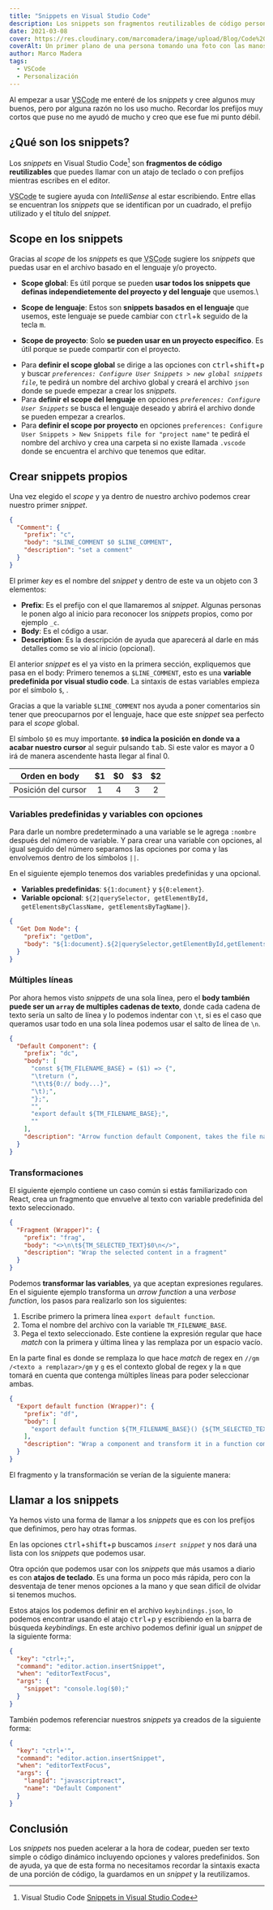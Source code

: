 ```yaml
---
title: "Snippets en Visual Studio Code"
description: Los snippets son fragmentos reutilizables de código personalizado que puedes llamar con un atajo de teclado o con prefijos.
date: 2021-03-08
cover: https://res.cloudinary.com/marcomadera/image/upload/Blog/Code%20Snippets%20en%20VSCode/sonja-prein-Gg01DgNAZHg-unsplash_qjjk8b.jpg
coverAlt: Un primer plano de una persona tomando una foto con las manos.
author: Marco Madera
tags:
  - VSCode
  - Personalización
---
```


Al empezar a usar <abbr title="Visual Studio Code">VSCode</abbr> me enteré de los _snippets_ y cree algunos muy buenos, pero por alguna razón no los uso mucho. Recordar los prefijos muy cortos que puse no me ayudó de mucho y creo que ese fue mi punto débil.

## ¿Qué son los snippets?

Los _snippets_ en Visual Studio Code[^1] son **fragmentos de código reutilizables** que puedes llamar con un atajo de teclado o con prefijos mientras escribes en el editor.

[^1]: Visual Studio Code [Snippets in Visual Studio Code](https://code.visualstudio.com/docs/editor/userdefinedsnippets)

<videogif title="Snippet general" src="https://res.cloudinary.com/marcomadera/video/upload/c_scale,w_650/Blog/Code%20Snippets%20en%20VSCode/generalSnippet_peoxlp.mp4"></videogif>

<abbr title="Visual Studio Code">VSCode</abbr> te sugiere ayuda con _IntelliSense_ al estar escribiendo. Entre ellas se encuentran los _snippets_ que se identifican por un cuadrado, el prefijo utilizado y el título del _snippet_.

## Scope en los snippets

Gracias al _scope_ de los _snippets_ es que <abbr title="Visual Studio Code">VSCode</abbr> sugiere los _snippets_ que puedas usar en el archivo basado en el lenguaje y/o proyecto.

- **Scope global**: Es útil porque se pueden **usar todos los snippets que definas independietemente del proyecto y del lenguaje** que usemos.\

- **Scope de lenguaje**: Estos son **snippets basados en el lenguaje** que usemos, este lenguaje se puede cambiar con <kbd>ctrl</kbd>+<kbd>k</kbd> seguido de la tecla <kbd>m</kbd>.
- **Scope de proyecto**: Solo **se pueden usar en un proyecto específico**. Es útil porque se puede compartir con el proyecto.

<note type="important">

- Para **definir el scope global** se dirige a las opciones con <kbd>ctrl</kbd>+<kbd>shift</kbd>+<kbd>p</kbd> y buscar _`preferences: Configure User Snippets > new global snippets file`_, te pedirá un nombre del archivo global y creará el archivo `json` donde se puede empezar a crear los _snippets_.
- Para **definir el scope del lenguaje** en opciones _`preferences: Configure User Snippets`_ se busca el lenguaje deseado y abrirá el archivo donde se pueden empezar a crearlos.
- Para **definir el scope por proyecto** en opciones `preferences: Configure User Snippets > New Snippets file for "project name"` te pedirá el nombre del archivo y crea una carpeta si no existe llamada `.vscode` donde se encuentra el archivo que tenemos que editar.

</note>

## Crear snippets propios

Una vez elegido el _scope_ y ya dentro de nuestro archivo podemos crear nuestro primer _snippet_.

```json twoslash
{
  "Comment": {
    "prefix": "c",
    "body": "$LINE_COMMENT $0 $LINE_COMMENT",
    "description": "set a comment"
  }
}
```

<note type="info" title="Notas">

El primer _key_ es el nombre del _snippet_ y dentro de este va un objeto con 3 elementos:

- **Prefix**: Es el prefijo con el que llamaremos al _snippet_. Algunas personas le ponen algo al inicio para reconocer los _snippets_ propios, como por ejemplo `_c`.
- **Body**: Es el código a usar.
- **Description**: Es la descripción de ayuda que aparecerá al darle en más detalles como se vio al inicio (opcional).

</note>

El anterior _snippet_ es el ya visto en la primera sección, expliquemos que pasa en el body: Primero tenemos a `$LINE_COMMENT`, esto es una **variable predefinida por visual studio code**. La sintaxis de estas variables empieza por el símbolo `$`, .

<note type="tip" inline>Gracias a que la variable `$LINE_COMMENT` nos ayuda a poner comentarios sin tener que preocuparnos por el lenguaje, hace que este _snippet_ sea perfecto para el _scope_ global.</note>

El símbolo `$0` es muy importante. **`$0` indica la posición en donde va a acabar nuestro cursor** al seguir pulsando <kbd>tab</kbd>. Si este valor es mayor a 0 irá de manera ascendente hasta llegar al final 0.

|    Orden en body    | $1  | $0  | $3  | $2  |
| :-----------------: | :-: | :-: | :-: | :-: |
| Posición del cursor |  1  |  4  |  3  |  2  |

### Variables predefinidas y variables con opciones

Para darle un nombre predeterminado a una variable se le agrega `:nombre` después del número de variable. Y para crear una variable con opciones, al igual seguido del número separamos las opciones por coma y las envolvemos dentro de los símbolos `||`.

En el siguiente ejemplo tenemos dos variables predefinidas y una opcional.

- **Variables predefinidas**: `${1:document}` y `${0:element}`.
- **Variable opcional**: `${2|querySelector, getElementById, getElementsByClassName, getElementsByTagName|}`.

```json twoslash
{
  "Get Dom Node": {
    "prefix": "getDom",
    "body": "${1:document}.${2|querySelector,getElementById,getElementsByClassName,getElementsByTagName|}(\"${0:element}\");"
  }
}
```

<videogif title="Snippet de opciones" src="https://res.cloudinary.com/marcomadera/video/upload/c_scale,w_650/Blog/Code%20Snippets%20en%20VSCode/snippe-GetDom_u0ywz8.mp4"></videogif>

### Múltiples líneas

Por ahora hemos visto _snippets_ de una sola línea, pero el **body también puede ser un `array` de multiples cadenas de texto**, donde cada cadena de texto sería un salto de línea y lo podemos indentar con `\t`, si es el caso que queramos usar todo en una sola línea podemos usar el salto de línea de `\n`.

```json twoslash
{
  "Default Component": {
    "prefix": "dc",
    "body": [
      "const ${TM_FILENAME_BASE} = ($1) => {",
      "\treturn (",
      "\t\t${0:// body...}",
      "\t);",
      "};",
      "",
      "export default ${TM_FILENAME_BASE};",
      ""
    ],
    "description": "Arrow function default Component, takes the file name"
  }
}
```

<videogif title="Snippet de transformación" src="https://res.cloudinary.com/marcomadera/video/upload/f_auto,c_limit,w_650,q_100/Blog/Code%20Snippets%20en%20VSCode/2021-03-04_23-25-01_fqurrx.mp4"></videogif>

### Transformaciones

El siguiente ejemplo contiene un caso común si estás familiarizado con React, crea un fragmento que envuelve al texto con variable predefinida del texto seleccionado.

```json twoslash
{
  "Fragment (Wrapper)": {
    "prefix": "frag",
    "body": "<>\n\t${TM_SELECTED_TEXT}$0\n</>",
    "description": "Wrap the selected content in a fragment"
  }
}
```

Podemos **transformar las variables**, ya que aceptan expresiones regulares. En el siguiente ejemplo transforma un _arrow function_ a una _verbose function_, los pasos para realizarlo son los siguientes:

1. Escribe primero la primera línea `export default function`.
2. Toma el nombre del archivo con la variable `TM_FILENAME_BASE`.
3. Pega el texto seleccionado. Este contiene la expresión regular que hace _match_ con la primera y última línea y las remplaza por un espacio vacío.

En la parte final es donde se remplaza lo que hace _match_ de regex en `//gm` `/<texto a remplazar>/gm` y `g` es el contexto global de regex y la `m` que tomará en cuenta que contenga múltiples líneas para poder seleccionar ambas.

```json twoslash
{
  "Export default function (Wrapper)": {
    "prefix": "df",
    "body": [
      "export default function ${TM_FILENAME_BASE}() {${TM_SELECTED_TEXT/^(?:(?<![\f\n\r])(?:.*))(?=[\f\n\r])|^.*(?![\f\n\r])$//gm}"
    ],
    "description": "Wrap a component and transform it in a function component"
  }
}
```

El fragmento y la transformación se verían de la siguiente manera:

<videogif title="Snippet de opciones" src="https://res.cloudinary.com/marcomadera/video/upload/c_scale,w_650/Blog/Code%20Snippets%20en%20VSCode/defaultFunctionFragment_uevits.mp4"></videogif>

## Llamar a los snippets

Ya hemos visto una forma de llamar a los _snippets_ que es con los prefijos que definimos, pero hay otras formas.

En las opciones <kbd>ctrl</kbd>+<kbd>shift</kbd>+<kbd>p</kbd> buscamos _`insert snippet`_ y nos dará una lista con los _snippets_ que podemos usar.

Otra opción que podemos usar con los _snippets_ que más usamos a diario es con **atajos de teclado**. Es una forma un poco más rápida, pero con la desventaja de tener menos opciones a la mano y que sean difícil de olvidar si tenemos muchos.

Estos atajos los podemos definir en el archivo `keybindings.json`, lo podemos encontrar usando el atajo <kbd>ctrl</kbd>+<kbd>p</kbd> y escribiendo en la barra de búsqueda _keybindings_. En este archivo podemos definir igual un _snippet_ de la siguiente forma:

```json twoslash
{
  "key": "ctrl+;",
  "command": "editor.action.insertSnippet",
  "when": "editorTextFocus",
  "args": {
    "snippet": "console.log($0);"
  }
}
```

También podemos referenciar nuestros _snippets_ ya creados de la siguiente forma:

```json twoslash
{
  "key": "ctrl+'",
  "command": "editor.action.insertSnippet",
  "when": "editorTextFocus",
  "args": {
    "langId": "javascriptreact",
    "name": "Default Component"
  }
}
```

## Conclusión

Los _snippets_ nos pueden acelerar a la hora de codear, pueden ser texto simple o código dinámico incluyendo opciones y valores predefinidos. Son de ayuda, ya que de esta forma no necesitamos recordar la sintaxis exacta de una porción de código, la guardamos en un _snippet_ y la reutilizamos.
